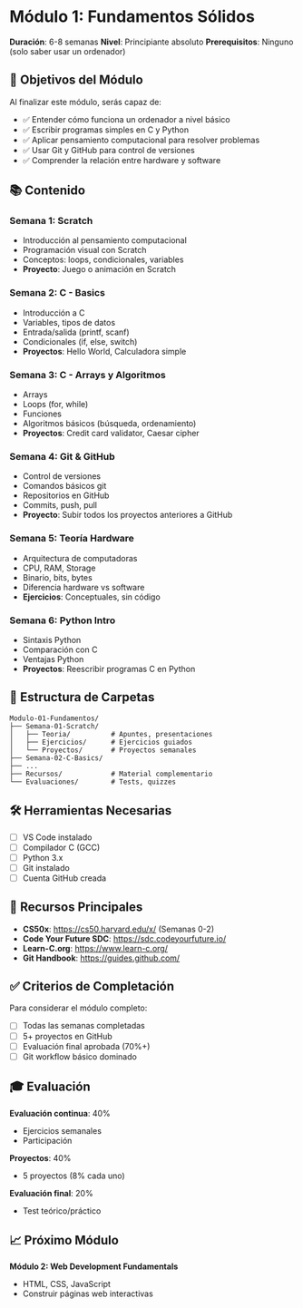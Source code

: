 # Módulo 1: Fundamentos Sólidos

**Duración**: 6-8 semanas
**Nivel**: Principiante absoluto
**Prerequisitos**: Ninguno (solo saber usar un ordenador)

## 🎯 Objetivos del Módulo

Al finalizar este módulo, serás capaz de:
- ✅ Entender cómo funciona un ordenador a nivel básico
- ✅ Escribir programas simples en C y Python
- ✅ Aplicar pensamiento computacional para resolver problemas
- ✅ Usar Git y GitHub para control de versiones
- ✅ Comprender la relación entre hardware y software

## 📚 Contenido

### Semana 1: Scratch
- Introducción al pensamiento computacional
- Programación visual con Scratch
- Conceptos: loops, condicionales, variables
- **Proyecto**: Juego o animación en Scratch

### Semana 2: C - Basics
- Introducción a C
- Variables, tipos de datos
- Entrada/salida (printf, scanf)
- Condicionales (if, else, switch)
- **Proyectos**: Hello World, Calculadora simple

### Semana 3: C - Arrays y Algoritmos
- Arrays
- Loops (for, while)
- Funciones
- Algoritmos básicos (búsqueda, ordenamiento)
- **Proyectos**: Credit card validator, Caesar cipher

### Semana 4: Git & GitHub
- Control de versiones
- Comandos básicos git
- Repositorios en GitHub
- Commits, push, pull
- **Proyecto**: Subir todos los proyectos anteriores a GitHub

### Semana 5: Teoría Hardware
- Arquitectura de computadoras
- CPU, RAM, Storage
- Binario, bits, bytes
- Diferencia hardware vs software
- **Ejercicios**: Conceptuales, sin código

### Semana 6: Python Intro
- Sintaxis Python
- Comparación con C
- Ventajas Python
- **Proyectos**: Reescribir programas C en Python

## 📁 Estructura de Carpetas

```
Modulo-01-Fundamentos/
├── Semana-01-Scratch/
│   ├── Teoria/          # Apuntes, presentaciones
│   ├── Ejercicios/      # Ejercicios guiados
│   └── Proyectos/       # Proyectos semanales
├── Semana-02-C-Basics/
├── ...
├── Recursos/            # Material complementario
└── Evaluaciones/        # Tests, quizzes
```

## 🛠️ Herramientas Necesarias

- [ ] VS Code instalado
- [ ] Compilador C (GCC)
- [ ] Python 3.x
- [ ] Git instalado
- [ ] Cuenta GitHub creada

## 📖 Recursos Principales

- **CS50x**: https://cs50.harvard.edu/x/ (Semanas 0-2)
- **Code Your Future SDC**: https://sdc.codeyourfuture.io/
- **Learn-C.org**: https://www.learn-c.org/
- **Git Handbook**: https://guides.github.com/

## ✅ Criterios de Completación

Para considerar el módulo completo:
- [ ] Todas las semanas completadas
- [ ] 5+ proyectos en GitHub
- [ ] Evaluación final aprobada (70%+)
- [ ] Git workflow básico dominado

## 🎓 Evaluación

**Evaluación continua**: 40%
- Ejercicios semanales
- Participación

**Proyectos**: 40%
- 5 proyectos (8% cada uno)

**Evaluación final**: 20%
- Test teórico/práctico

## 📈 Próximo Módulo

**Módulo 2: Web Development Fundamentals**
- HTML, CSS, JavaScript
- Construir páginas web interactivas
